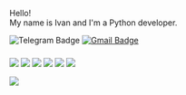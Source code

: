 <!---
AkuLinker/AkuLinker is a ✨ special ✨ repository because its `README.md` (this file) appears on your GitHub profile.
You can click the Preview link to take a look at your changes.
--->

Hello!  
My name is Ivan and I'm a Python developer.  
<div id="badges">
  <a "https://t.me/akulinker">
    <img src="https://img.shields.io/badge/Telegram-blue?style=social&logo=telegram&logoColor=blue" alt="Telegram Badge"/>
  </a>
  <a href="mailto:Akulinker@gmail.com">
    <img src="https://img.shields.io/badge/Gmail-critical?style=social&logo=gmail&logoColor=critical" alt="Gmail Badge"/>
  </a>
</div>

###

![](https://img.shields.io/badge/PYTHON-blue)
![](https://img.shields.io/badge/Django-green)
![](https://img.shields.io/badge/-Flask-green)
![](https://img.shields.io/badge/FastAPI-green)
![](https://img.shields.io/badge/Scrapy-green)
![](https://img.shields.io/badge/-SQLAlchemy-green)


![](https://komarev.com/ghpvc/?username=AkuLinker)
